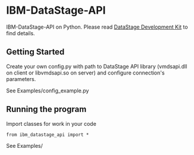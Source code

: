# IBM-DataStage-API

IBM-DataStage-API on Python.
Please read [DataStage Development Kit](https://www.ibm.com/support/knowledgecenter/en/SSZJPZ_11.7.0/com.ibm.swg.im.iis.ds.cliapi.ref.doc/topics/r_dsvjbref_WebSphere_DataStage_Development_Kit.html) to find details.

## Getting Started

Create your own config.py with path to DataStage API library (vmdsapi.dll on client or libvmdsapi.so on server) and configure connection's parameters.

See Examples/config_example.py

## Running the program

Import classes for work in your code

```
from ibm_datastage_api import *
```

See Examples/
